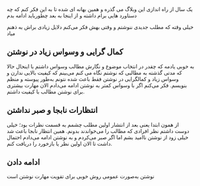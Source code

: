 
یک سال از راه اندازی این وبلاگ می گذره و همین بهانه ای شده تا به این فکر کنم که چه دستاورد هایی برام داشته و از اینجا به بعد چطورباید ادامه بدم
 
خیلی وقته که مطلب جدیدی ننوشتم و وقتی بهش فکر می‌کنم دلایل زیادی براش به ذهنم میاد

## کمال گرایی و وسواس زیاد در نوشتن
به خوبی یادمه که چقدر در انتخاب موضوع و نگارش مطالب وسواس داشتم با اینحال حالا که مدتی گذشته به مطالبی که نوشتم نگاه می کنم می‌بینم که کیفیت بالایی ندارن و وسواس زیاد و کمالگرایی در نوشتن فقط باعث شده نتونم به‌طور پیوسته و منظم بنویسم. 
فکر می‌کنم اگر با وسواس کمتر به نوشتن ادامه می‌دادم الان مهارت بیشتری برای نوشتن مطالب با کیفیت داشتم.

## انتظارات نابجا و صبر نداشتن
از همون ابتدا یعنی بعد از انتشار اولین مطلب چشمم به قسمت نظرات بود؛ خیلی دوست داشتم نظر افرادی که مطالب را می‌خواندند بدونم.
همین انتظار نابجا باعث شد خیلی زود از نوشتن ناامید بشم اما اگر صبر می‌کردم و به نوشتن ادامه می‌دادم احتمال داشت تا الان اولین نظر یا بازخورد را دریافت کنم. 

## ادامه دادن
نوشتن به‌صورت عمومی روش خوبی برای تقویت مهارت نوشتن است  
